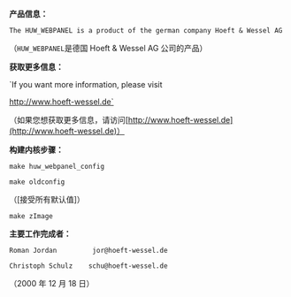 **产品信息：**

`The HUW_WEBPANEL is a product of the german company Hoeft & Wessel AG`

（`HUW_WEBPANEL`是德国 Hoeft & Wessel AG 公司的产品）

**获取更多信息：**

`If you want more information, please visit

http://www.hoeft-wessel.de`

（如果您想获取更多信息，请访问[http://www.hoeft-wessel.de](http://www.hoeft-wessel.de)）

**构建内核步骤：**

`make huw_webpanel_config`

`make oldconfig`

（[接受所有默认值]）

`make zImage`

**主要工作完成者：**

`Roman Jordan         jor@hoeft-wessel.de`

`Christoph Schulz    schu@hoeft-wessel.de`

（2000 年 12 月 18 日）